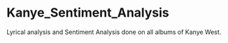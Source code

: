 # Kanye_Sentiment_Analysis

Lyrical analysis and Sentiment Analysis done on all albums of Kanye West.
